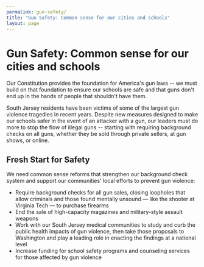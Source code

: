 ```yaml
---
permalink: gun-safety/
title: "Gun Safety: Common sense for our cities and schools"
layout: page
---
```


# Gun Safety: Common sense for our cities and schools

Our Constitution provides the foundation for America's gun laws -- we must build on that foundation to ensure our schools are safe and that guns don't end up in the hands of people that shouldn't have them.

South Jersey residents have been victims of some of the largest gun violence tragedies in recent years. Despite new measures designed to make our schools safer in the event of an attacker with a gun, our leaders must do more to stop the flow of illegal guns -- starting with requiring background checks on all guns, whether they be sold through private sellers, at gun shows, or online.

## Fresh Start for Safety

We need common sense reforms that strengthen our background check system and support our communities' local efforts to prevent gun violence: 

- Require background checks for all gun sales, closing loopholes that allow criminals and those found mentally unsound — like the shooter at Virginia Tech — to purchase firearms
- End the sale of high-capacity magazines and military-style assault weapons
- Work with our South Jersey medical communities to study and curb the public health impacts of gun violence, then take those proposals to Washington and play a leading role in enacting the findings at a national level
- Increase funding for school safety programs and counseling services for those affected by gun violence
